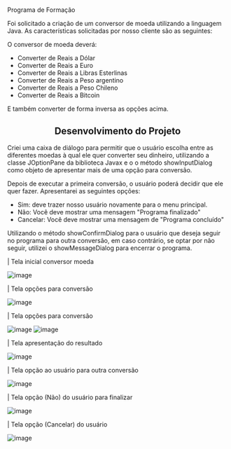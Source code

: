# 
Programa de Formação

Foi solicitado a criação de um conversor de moeda utilizando a linguagem Java. 
As características solicitadas por nosso cliente são as seguintes:

O conversor de moeda deverá:

- Converter de Reais a Dólar
- Converter de Reais a Euro
- Converter de Reais a Libras Esterlinas
- Converter de Reais a Peso argentino
- Converter de Reais a Peso Chileno
- Converter de Reais a Bitcoin
  
E também converter de forma inversa as opções acima.

<h2  align="center">Desenvolvimento do Projeto</h2>

Criei uma caixa de diálogo para permitir que o usuário escolha entre as diferentes moedas à qual ele quer converter seu dinheiro, utilizando a classe JOptionPane da biblioteca Javax e o o método showInputDialog como objeto de apresentar mais de uma opção para conversão.

Depois de executar a primeira conversão, o usuário poderá decidir que ele quer fazer.
Apresentarei as seguintes opções:

- Sim: deve trazer nosso usuário novamente para o menu principal.
- Não: Você deve mostrar uma mensagem "Programa finalizado"
- Cancelar: Você deve mostrar uma mensagem de "Programa concluído"
  
Utilizando o método showConfirmDialog para o usuário que deseja seguir no programa para outra conversão, em caso contrário, se optar por não seguir, utilizei o showMessageDialog para encerrar o programa.

| Tela inicial conversor moeda 

![image](https://github.com/elianecamargos/Challenge-ONE---Conversor-de-Moedas/assets/128428865/a2c96390-aec2-4d12-bd4e-1d52de6b07b7)

| Tela opções para conversão

 ![image](https://github.com/elianecamargos/Challenge-ONE---Conversor-de-Moedas/assets/128428865/d633c145-c245-42b4-904f-703024290fa4)

 | Tela opções para conversão

![image](https://github.com/elianecamargos/Challenge-ONE---Conversor-de-Moedas/assets/128428865/1bf536b9-3ba1-4917-9182-d4ba5d54143a)          ![image](https://github.com/elianecamargos/Challenge-ONE---Conversor-de-Moedas/assets/128428865/ff08dd2e-b4eb-401d-9642-4b1894a9a17e)


 | Tela apresentação do resultado

![image](https://github.com/elianecamargos/Challenge-ONE---Conversor-de-Moedas/assets/128428865/2a790118-16b0-477f-bf33-35d0ae3caf5d)

 | Tela opção ao usuário para outra conversão

![image](https://github.com/elianecamargos/Challenge-ONE---Conversor-de-Moedas/assets/128428865/fd2b258c-ea97-4ef4-87dc-ea112e098fd5)

 | Tela opção (Não) do usuário para finalizar

![image](https://github.com/elianecamargos/Challenge-ONE---Conversor-de-Moedas/assets/128428865/84878e68-c5f7-4165-b5cc-505e27b78540)

 | Tela opção (Cancelar) do usuário

![image](https://github.com/elianecamargos/Challenge-ONE---Conversor-de-Moedas/assets/128428865/6ebb4818-24a6-47a1-abfd-f48cf499c147)



